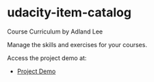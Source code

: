 # udacity-item-catalog
Course Curriculum
by Adland Lee

Manage the skills and exercises for your courses.

Access the project demo at:
* [Project Demo](http://localhost:5000)